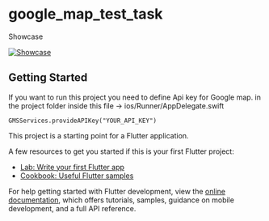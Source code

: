 # google_map_test_task

Showcase 

[![Showcase](https://img.youtube.com/vi/YOUTUBE_VIDEO_ID_HERE/0.jpg)](https://www.youtube.com/watch?v=YOUTUBE_VIDEO_ID_HERE)

## Getting Started

If you want to run this project you need to define Api key for Google map.  in the project folder inside this file -> ios/Runner/AppDelegate.swift 

    GMSServices.provideAPIKey("YOUR_API_KEY")

This project is a starting point for a Flutter application.

A few resources to get you started if this is your first Flutter project:

- [Lab: Write your first Flutter app](https://docs.flutter.dev/get-started/codelab)
- [Cookbook: Useful Flutter samples](https://docs.flutter.dev/cookbook)

For help getting started with Flutter development, view the
[online documentation](https://docs.flutter.dev/), which offers tutorials,
samples, guidance on mobile development, and a full API reference.
